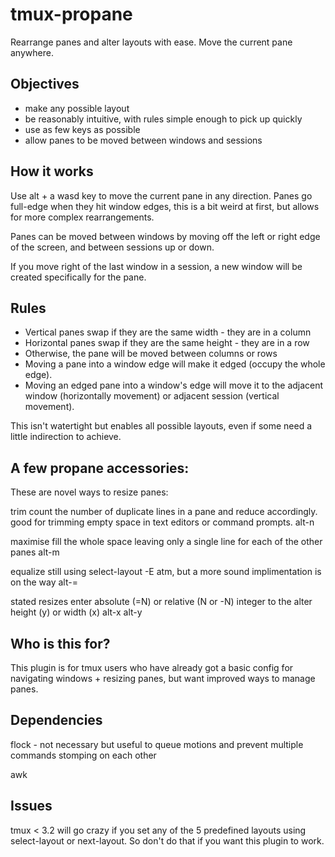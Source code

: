 # tmux-propane 

Rearrange panes and alter layouts with ease. Move the current pane anywhere.

## Objectives

- make any possible layout
- be reasonably intuitive, with rules simple enough to pick up quickly
- use as few keys as possible
- allow panes to be moved between windows and sessions 

## How it works

Use alt + a wasd key to move the current pane in any direction. Panes go full-edge when they hit window edges, this is a bit weird at first, but allows for more complex rearrangements.

Panes can be moved between windows by moving off the left or right edge of the screen, and between sessions up or down.

If you move right of the last window in a session, a new window will be created specifically for the pane.

## Rules

- Vertical panes swap if they are the same width - they are in a column
- Horizontal panes swap if they are the same height - they are in a row
- Otherwise, the pane will be moved between columns or rows
- Moving a pane into a window edge will make it edged (occupy the whole edge).
- Moving an edged pane into a window's edge will move it to the adjacent window (horizontally movement) or adjacent session (vertical movement).

This isn't watertight but enables all possible layouts, even if some need a little indirection to achieve.


## A few propane accessories:

These are novel ways to resize panes:

trim
	count the number of duplicate lines in a pane and reduce accordingly. good for trimming empty space in text editors or command prompts.
	alt-n

maximise
	fill the whole space leaving only a single line for each of the other panes
	alt-m

equalize
	still using select-layout -E atm, but a more sound implimentation is on the way
	alt-=

stated resizes
	enter absolute (=N) or relative (N or -N) integer to the alter height (y) or width (x) 
	alt-x
	alt-y

## Who is this for?

This plugin is for tmux users who have already got a basic config for navigating windows + resizing panes, but want improved ways to manage panes.


## Dependencies

flock - not necessary but useful to queue motions and prevent multiple commands stomping on each other

awk


## Issues

tmux < 3.2 will go crazy if you set any of the 5 predefined layouts using select-layout or next-layout. So don't do that if you want this plugin to work.
